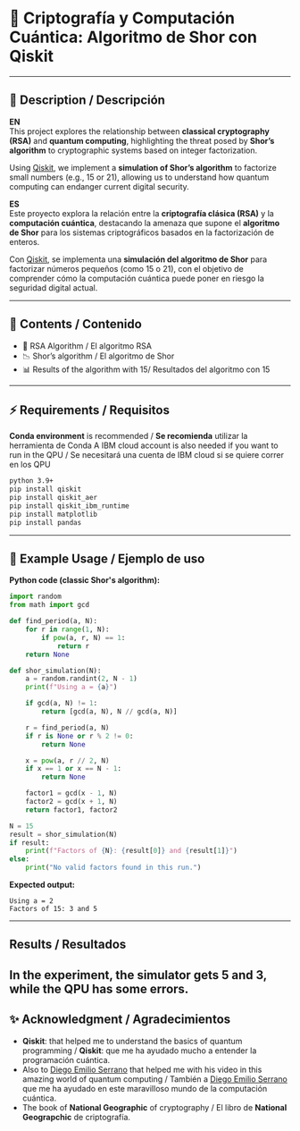 # 🔐 Criptografía y Computación Cuántica: Algoritmo de Shor con Qiskit

---

## 📌 Description / Descripción

**EN**  
This project explores the relationship between **classical cryptography (RSA)** and **quantum computing**, highlighting the threat posed by **Shor’s algorithm** to cryptographic systems based on integer factorization.

Using [Qiskit](https://qiskit.org/), we implement a **simulation of Shor’s algorithm** to factorize small numbers (e.g., 15 or 21), allowing us to understand how quantum computing can endanger current digital security.

**ES**  
Este proyecto explora la relación entre la **criptografía clásica (RSA)** y la **computación cuántica**, destacando la amenaza que supone el **algoritmo de Shor** para los sistemas criptográficos basados en la factorización de enteros.

Con [Qiskit](https://qiskit.org/), se implementa una **simulación del algoritmo de Shor** para factorizar números pequeños (como 15 o 21), con el objetivo de comprender cómo la computación cuántica puede poner en riesgo la seguridad digital actual.

---

## 📖 Contents / Contenido

- 🔑 RSA Algorithm / El algoritmo RSA
- 📉 Shor’s algorithm / El algoritmo de Shor
- 📊 Results of the algorithm with 15/ Resultados del algoritmo con 15

---

## ⚡ Requirements / Requisitos

**Conda environment** is recommended / **Se recomienda** utilizar la herramienta de Conda
A IBM cloud account is also needed if you want to run in the QPU / Se necesitará una cuenta de IBM cloud si se quiere correr en los QPU

```bash
python 3.9+
pip install qiskit
pip install qiskit_aer
pip install qiskit_ibm_runtime
pip install matplotlib
pip install pandas
```

---

## 🧩 Example Usage / Ejemplo de uso

**Python code (classic Shor's algorithm):**

```python
import random
from math import gcd

def find_period(a, N):
    for r in range(1, N):
        if pow(a, r, N) == 1:
            return r
    return None

def shor_simulation(N):
    a = random.randint(2, N - 1)
    print(f"Using a = {a}")

    if gcd(a, N) != 1:
        return [gcd(a, N), N // gcd(a, N)]

    r = find_period(a, N)
    if r is None or r % 2 != 0:
        return None

    x = pow(a, r // 2, N)
    if x == 1 or x == N - 1:
        return None

    factor1 = gcd(x - 1, N)
    factor2 = gcd(x + 1, N)
    return factor1, factor2

N = 15
result = shor_simulation(N)
if result:
    print(f"Factors of {N}: {result[0]} and {result[1]}")
else:
    print("No valid factors found in this run.")
```

**Expected output:**

```
Using a = 2
Factors of 15: 3 and 5
```

---

## Results / Resultados

In the experiment, the simulator gets 5 and 3, while the QPU has some errors.
---

## ✨ Acknowledgment / Agradecimientos

- **Qiskit**: that helped me to understand the basics of quantum programming / **Qiskit**: que me ha ayudado mucho a entender la programación cuántica.
- Also to [Diego Emilio Serrano](https://youtube.com/@diemilio?si=9FtAxE6Qgd3o8u_s) that helped me with his video in this amazing world of quantum computing / También a [Diego Emilio Serrano](https://youtube.com/@diemilio?si=9FtAxE6Qgd3o8u_s) que me ha ayudado en este maravilloso mundo de la computación cuántica.
- The book of **National Geographic** of cryptography / El libro de **National Geograpchic** de criptografía.
